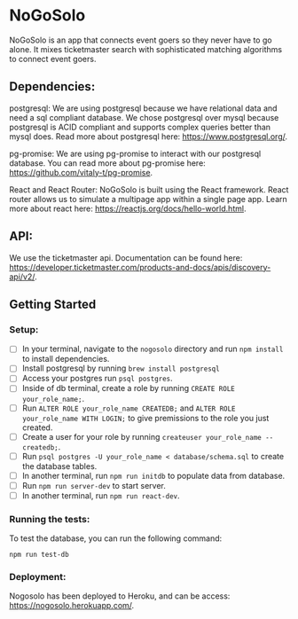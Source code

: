 # NoGoSolo

NoGoSolo is an app that connects event goers so they never have to go alone.  It mixes ticketmaster search with sophisticated matching algorithms to connect event goers. 

## Dependencies:

  postgresql: We are using postgresql because we have relational data and need a sql compliant database.  We chose postgresql over mysql because postgresql is ACID compliant and supports complex queries better than mysql does.  Read more about postgresql here: https://www.postgresql.org/.  

  pg-promise: We are using pg-promise to interact with our postgresql database.  You can read more about pg-promise here: https://github.com/vitaly-t/pg-promise.

  React and React Router: NoGoSolo is built using the React framework.  React router allows us to simulate a multipage app within a single page app.  Learn more about react here: https://reactjs.org/docs/hello-world.html.

## API:
  We use the ticketmaster api.  Documentation can be found here: https://developer.ticketmaster.com/products-and-docs/apis/discovery-api/v2/.

## Getting Started

### Setup:

- [ ] In your terminal, navigate to the `nogosolo` directory and run `npm install` to install dependencies.
- [ ] Install postgresql by running `brew install postgresql`
- [ ] Access your postgres run `psql postgres`.
- [ ] Inside of db terminal, create a role by running `CREATE ROLE your_role_name;`.
- [ ] Run `ALTER ROLE your_role_name CREATEDB;` and `ALTER ROLE your_role_name WITH LOGIN;` to give premissions to the role you just created.
- [ ] Create a user for your role by running `createuser your_role_name --createdb;`.
- [ ] Run `psql postgres -U your_role_name < database/schema.sql` to create the database tables.
- [ ] In another terminal, run `npm run initdb` to populate data from database.
- [ ] Run `npm run server-dev` to start server.
- [ ] In another terminal, run `npm run react-dev`.

### Running the tests:
  To test the database, you can run the following command:
  ```
  npm run test-db
  ```

### Deployment:
  Nogosolo has been deployed to Heroku, and can be access: https://nogosolo.herokuapp.com/.

